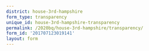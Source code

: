 ```yaml
---
district: house-3rd-hampshire
form_type: transparency
unique_id: house-3rd-hampshire-transparency
permalink: /2020bq/house-3rd-hampshire/transparency/
form_id: '201707123019141'
layout: form
---
```

